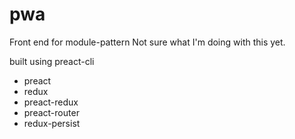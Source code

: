 # pwa
Front end for module-pattern
Not sure what I'm doing with this yet.

built using preact-cli
- preact
- redux
- preact-redux
- preact-router
- redux-persist
